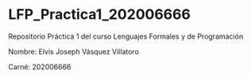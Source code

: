 # LFP_Practica1_202006666
Repositorio Práctica 1 del curso Lenguajes Formales y de Programación

Nombre: Elvis Joseph Vásquez Villatoro

Carné: 202006666
